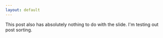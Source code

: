 ```yaml
---
layout: default
---
```

This post also has absolutely nothing to do with the slide. I'm testing out post sorting.